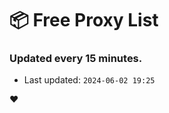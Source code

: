 # :package: Free Proxy List
### Updated every 15 minutes.

- Last updated: `2024-06-02 19:25`

:heart:

